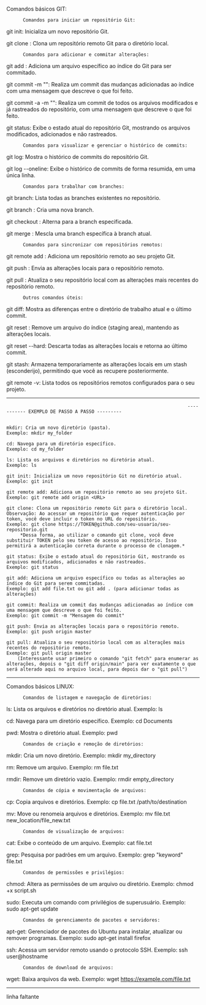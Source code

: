 Comandos básicos GIT:


          Comandos para iniciar um repositório Git:

git init: Inicializa um novo repositório Git.

git clone <URL>: Clona um repositório remoto Git para o diretório local.
  

          Comandos para adicionar e commitar alterações:

git add <arquivo>: Adiciona um arquivo específico ao índice do Git para ser commitado.

git commit -m "<mensagem>": Realiza um commit das mudanças adicionadas ao índice com uma mensagem que descreve o que foi feito.

git commit -a -m "<mensagem>": Realiza um commit de todos os arquivos modificados e já rastreados do repositório, com uma mensagem que descreve o que foi feito.

git status: Exibe o estado atual do repositório Git, mostrando os arquivos modificados, adicionados e não rastreados.
  

          Comandos para visualizar e gerenciar o histórico de commits:

git log: Mostra o histórico de commits do repositório Git.

git log --oneline: Exibe o histórico de commits de forma resumida, em uma única linha.
  

          Comandos para trabalhar com branches:

git branch: Lista todas as branches existentes no repositório.

git branch <nome>: Cria uma nova branch.

git checkout <branch>: Alterna para a branch especificada.

git merge <branch>: Mescla uma branch específica à branch atual.
  

          Comandos para sincronizar com repositórios remotos:

git remote add <nome> <URL>: Adiciona um repositório remoto ao seu projeto Git.

git push <remote> <branch>: Envia as alterações locais para o repositório remoto.

git pull <remote> <branch>: Atualiza o seu repositório local com as alterações mais recentes do repositório remoto.
  

          Outros comandos úteis:

git diff: Mostra as diferenças entre o diretório de trabalho atual e o último commit.

git reset <arquivo>: Remove um arquivo do índice (staging area), mantendo as alterações locais.

git reset --hard: Descarta todas as alterações locais e retorna ao último commit.

git stash: Armazena temporariamente as alterações locais em um stash (esconderijo), permitindo que você as recupere posteriormente.

git remote -v: Lista todos os repositórios remotos configurados para o seu projeto.

--------------------------------------------------------------------------------------------------------------------------------------------------------------------------------------------------------------

                                                                      ----------- EXEMPLO DE PASSO A PASSO ---------


    mkdir: Cria um novo diretório (pasta).
    Exemplo: mkdir my_folder

    cd: Navega para um diretório específico.
    Exemplo: cd my_folder

    ls: Lista os arquivos e diretórios no diretório atual.
    Exemplo: ls

    git init: Inicializa um novo repositório Git no diretório atual.
    Exemplo: git init

    git remote add: Adiciona um repositório remoto ao seu projeto Git.
    Exemplo: git remote add origin <URL>

    git clone: Clona um repositório remoto Git para o diretório local. Observação: Ao acessar um repositório que requer autenticação por token, você deve incluir o token no URL do repositório.
    Exemplo: git clone https://TOKEN@github.com/seu-usuario/seu-repositorio.git  
         *Dessa forma, ao utilizar o comando git clone, você deve substituir TOKEN pelo seu token de acesso ao repositório. Isso permitirá a autenticação correta durante o processo de clonagem.*

    git status: Exibe o estado atual do repositório Git, mostrando os arquivos modificados, adicionados e não rastreados.
    Exemplo: git status

    git add: Adiciona um arquivo específico ou todas as alterações ao índice do Git para serem commitadas.
    Exemplo: git add file.txt ou git add . (para adicionar todas as alterações)

    git commit: Realiza um commit das mudanças adicionadas ao índice com uma mensagem que descreve o que foi feito.
    Exemplo: git commit -m "Mensagem do commit"

    git push: Envia as alterações locais para o repositório remoto.
    Exemplo: git push origin master

    git pull: Atualiza o seu repositório local com as alterações mais recentes do repositório remoto.
    Exemplo: git pull origin master
        (Interessante usar primeiro o comando "git fetch" para enumerar as alterações, depois o "git diff origin/main" para ver exatamente o que será alterado aqui no arquivo local, para depois dar o "git pull")

          
--------------------------------------------------------------------------------------------------------------------------------------------------------------------------------------------------------------

Comandos básicos LINUX:

          Comandos de listagem e navegação de diretórios:


 ls: Lista os arquivos e diretórios no diretório atual.
 Exemplo: ls

 cd: Navega para um diretório específico.
 Exemplo: cd Documents

 pwd: Mostra o diretório atual.
 Exemplo: pwd
  

          Comandos de criação e remoção de diretórios:

 mkdir: Cria um novo diretório.
 Exemplo: mkdir my_directory

 rm: Remove um arquivo.
 Exemplo: rm file.txt

 rmdir: Remove um diretório vazio.
 Exemplo: rmdir empty_directory
  

          Comandos de cópia e movimentação de arquivos:

 cp: Copia arquivos e diretórios.
 Exemplo: cp file.txt /path/to/destination

 mv: Move ou renomeia arquivos e diretórios.
 Exemplo: mv file.txt new_location/file_new.txt

  
          Comandos de visualização de arquivos:

 cat: Exibe o conteúdo de um arquivo.
 Exemplo: cat file.txt

 grep: Pesquisa por padrões em um arquivo.
 Exemplo: grep "keyword" file.txt

  
          Comandos de permissões e privilégios:

 chmod: Altera as permissões de um arquivo ou diretório.
 Exemplo: chmod +x script.sh

 sudo: Executa um comando com privilégios de superusuário.
 Exemplo: sudo apt-get update
  

          Comandos de gerenciamento de pacotes e servidores:

 apt-get: Gerenciador de pacotes do Ubuntu para instalar, atualizar ou remover programas.
 Exemplo: sudo apt-get install firefox

 ssh: Acessa um servidor remoto usando o protocolo SSH.
 Exemplo: ssh user@hostname
  

          Comandos de download de arquivos:

 wget: Baixa arquivos da web.
 Exemplo: wget https://example.com/file.txt

--------------------------------------------------------------------------------------------------------------------------------------------------------------------------------------------------------------
linha faltante
